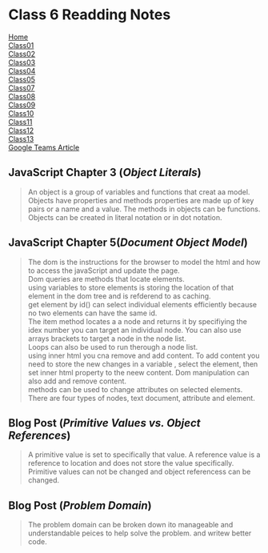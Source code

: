 # **Class 6 Readding Notes**

[Home](README.md)  
[Class01](Class01.md)  
[Class02](Class02.md)  
[Class03](Class03.md)  
[Class04](CLass04.md)  
[Class05](Class05.md)  
[Class07](Class07.md)  
[Class08](Class08.md)  
[Class09](Class09.md)  
[Class10](class10.md)  
[Class11](Class11.md)  
[Class12](Class12.md)  
[Class13](Class13.md)  
[Google Teams Article](googleteams.md)  

## JavaScript Chapter 3 (*Object Literals*)  

> An object is a group of variables and functions that creat aa model.  
> Objects have properties and methods properties are made up of key pairs or a name and a value.
> The methods in objects can be functions.  
> Objects can be created in literal notation or in dot notation.  

## JavaScript Chapter 5(*Document Object Model*)

> The dom is the instructions for the browser to model the html and how to access the javaScript and update the page.  
> Dom queries are methods that locate elements.  
>using variables to store elements is storing the location of that element in the dom tree and is refderend to as caching.  
> get element by id() can select individual elements efficiently because no two elements can have the same id.  
> The item method locates a a node and returns it by specifiying the idex number you can target an individual node.
> You can also use arrays brackets to target a node in the node list.  
> Loops can also be used to run therough a node list.  
> using inner html you cna remove and add content. To add content you need to  store the new changes in a variable , select the element, then set inner html property to the neew content.
> Dom manipulation can also add and remove content.  
>methods can be used to change attributes on selected elements.  
> There are four types of nodes, text document, attribute and element.

## Blog Post (*Primitive Values vs. Object References*)

> A primitive value is set to specifically that value. A reference value is a reference to location and does not store the value specifically.  
> Primitive values can not be changed and object referencess can be changed.

## Blog Post (*Problem Domain*)

> The problem domain can be broken down ito manageable and understandable peices to help solve the problem. and writew better code.
